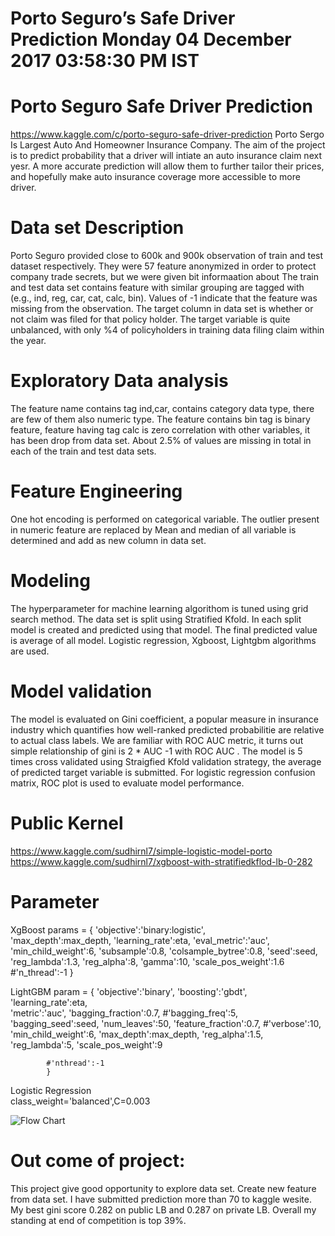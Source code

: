 # Porto Seguro’s Safe Driver Prediction					Monday 04 December 2017 03:58:30 PM IST

# Porto Seguro Safe Driver Prediction 
https://www.kaggle.com/c/porto-seguro-safe-driver-prediction
	Porto Sergo Is Largest Auto And Homeowner Insurance Company. The aim of the project is to predict probability that a driver will intiate an auto insurance claim next yesr. A more accurate prediction will allow them to further tailor their prices, and hopefully make auto insurance coverage more accessible to more driver. 

# Data set Description
Porto Seguro provided close to 600k and 900k observation of train and test dataset respectively. They were 57 feature anonymized in order to protect company trade secrets, but we were given bit informaation about  The train and test data set contains feature with similar grouping are tagged with (e.g., ind, reg, car, cat, calc, bin). Values of  -1 indicate that the feature was missing from the observation. The target column in data set is whether or not claim was filed for that policy holder. The target variable is quite unbalanced, with only  %4 of  policyholders in training data filing claim within the year.

# Exploratory Data analysis
The feature name contains tag ind,car, contains category data type, there are few of them also numeric type. The feature contains bin tag is binary feature, feature having tag calc  is zero correlation with other variables, it has been drop from data set. About 2.5% of values are missing in total in each of the train and test data sets. 

# Feature Engineering
One hot encoding is performed on categorical variable. The outlier present in numeric feature are replaced by 
Mean and median of all variable is determined and add as new column in data set. 

# Modeling
The hyperparameter for machine learning algorithom is tuned using grid search method. The data set is split using Stratified Kfold. In each split model is created and predicted using that model. The final predicted value is average of all model. Logistic regression, Xgboost, Lightgbm algorithms are used. 

# Model validation
The model is evaluated on Gini coefficient, a popular measure in insurance industry which quantifies how well-ranked predicted probabilitie are relative to actual class labels. We are familiar with ROC AUC metric, it turns out simple relationship of gini is 2 * AUC -1 with ROC AUC  . The model is 5 times cross validated using Straigfied Kfold validation strategy, the average of predicted target variable is submitted. For logistic regression confusion matrix, ROC plot is used to evaluate model performance.
 

# Public Kernel
https://www.kaggle.com/sudhirnl7/simple-logistic-model-porto
https://www.kaggle.com/sudhirnl7/xgboost-with-stratifiedkflod-lb-0-282

# Parameter 
 XgBoost
params = {
        'objective':'binary:logistic',        
        'max_depth':max_depth,
        'learning_rate':eta,
        'eval_metric':'auc',
        'min_child_weight':6,
        'subsample':0.8,
        'colsample_bytree':0.8,
        'seed':seed,
        'reg_lambda':1.3,
        'reg_alpha':8,
        'gamma':10,
        'scale_pos_weight':1.6
        #'n_thread':-1
    }

 LightGBM
param = {
            'objective':'binary',
            'boosting':'gbdt',
            'learning_rate':eta,            
            'metric':'auc',
            'bagging_fraction':0.7,
            #'bagging_freq':5,
            'bagging_seed':seed,
            'num_leaves':50,
            'feature_fraction':0.7,
            #'verbose':10,            
            'min_child_weight':6,
            'max_depth':max_depth,
            'reg_alpha':1.5, 
            'reg_lambda':5,
            'scale_pos_weight':9
        
            #'nthread':-1           
            }

 Logistic Regression        
class_weight='balanced',C=0.003

![Flow Chart](folwchart1-1.jpg)


# Out come of project:
This project give good opportunity to explore data set. Create new feature from data  set. I have submitted prediction more than 70 to kaggle wesite. My best gini score 0.282 on public LB and 0.287 on private LB. Overall my standing at end of competition is top 39%. 
